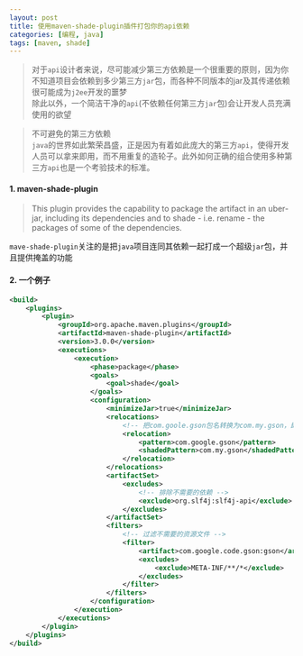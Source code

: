 ```yaml
---
layout: post
title: 使用maven-shade-plugin插件打包你的api依赖
categories: [编程, java]
tags: [maven, shade]
---
```



> 对于`api`设计者来说，尽可能减少第三方依赖是一个很重要的原则，因为你不知道项目会依赖到多少第三方`jar`包，而各种不同版本的jar及其传递依赖很可能成为`j2ee`开发的噩梦   
> 除此以外，一个简洁干净的`api`(不依赖任何第三方`jar`包)会让开发人员充满使用的欲望

> 不可避免的第三方依赖   
> `java`的世界如此繁荣昌盛，正是因为有着如此庞大的第三方`api`，使得开发人员可以拿来即用，而不用重复的造轮子。此外如何正确的组合使用多种第三方`api`也是一个考验技术的标准。

#### 1. maven-shade-plugin
[](http://maven.apache.org/plugins/maven-shade-plugin/)

> This plugin provides the capability to package the artifact in an uber-jar, including its dependencies and to shade - i.e. rename - the packages of some of the dependencies.

`mave-shade-plugin`关注的是把`java`项目连同其依赖一起打成一个超级`jar`包，并且提供掩盖的功能

#### 2. 一个例子
```xml
<build>
    <plugins>
        <plugin>
            <groupId>org.apache.maven.plugins</groupId>
            <artifactId>maven-shade-plugin</artifactId>
            <version>3.0.0</version>
            <executions>
                <execution>
                    <phase>package</phase>
                    <goals>
                        <goal>shade</goal>
                    </goals>
                    <configuration>
                        <minimizeJar>true</minimizeJar>
                        <relocations>
                            <!-- 把com.goole.gson包名转换为com.my.gson，即实现了第三方jar包的隐藏 -->
                            <relocation>
                                <pattern>com.google.gson</pattern>
                                <shadedPattern>com.my.gson</shadedPattern>
                            </relocation>
                        </relocations>
                        <artifactSet>
                            <excludes>
                                <!-- 排除不需要的依赖 -->
                                <exclude>org.slf4j:slf4j-api</exclude>
                            </excludes>
                        </artifactSet>
                        <filters>
                            <!-- 过滤不需要的资源文件 -->
                            <filter>
                                <artifact>com.google.code.gson:gson</artifact>
                                <excludes>
                                    <exclude>META-INF/**/*</exclude>
                                </excludes>
                            </filter>
                        </filters>
                    </configuration>
                </execution>
            </executions>
        </plugin>
    </plugins>
</build>
```
